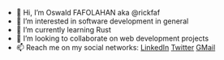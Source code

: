 - 👋 Hi, I’m Oswald FAFOLAHAN aka @rickfaf
- 👀 I’m interested in software development in general
- 🌱 I’m currently learning Rust
- 💞️ I’m looking to collaborate on web development projects
- 📫 Reach me on my social networks: [LinkedIn](https://www.linkedin.com/in/oswaldfafolahan/) [Twitter](https://twitter.com/oswaldfaf) [GMail](mailto:rickfaf1@gmail.com)

<!---
rickfaf/rickfaf is a ✨ special ✨ repository because its `README.md` (this file) appears on your GitHub profile.
You can click the Preview link to take a look at your changes.
--->
